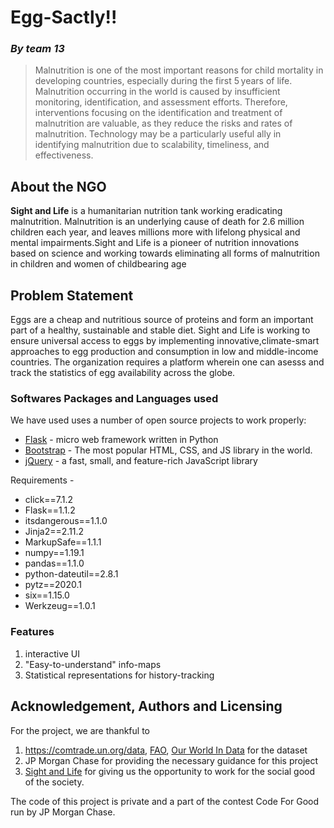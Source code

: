 # **Egg-Sactly!!**
### *By team 13*
> Malnutrition is one of the most important reasons for child mortality in developing countries, especially during the first 5 years of life. Malnutrition occurring in the world is caused by insufficient monitoring, identification, and assessment efforts. Therefore, interventions focusing on the identification and treatment of malnutrition are valuable, as they reduce the risks and rates of malnutrition. Technology may be a particularly useful ally in identifying malnutrition due to scalability, timeliness, and effectiveness. 

## About the NGO
**Sight and Life** is a humanitarian nutrition tank working eradicating malnutrition. Malnutrition is an underlying cause of death for 2.6 million children each year, and leaves millions more with lifelong physical and mental impairments.Sight and Life is a pioneer of nutrition innovations based on science and working towards eliminating all forms of malnutrition in children and women of childbearing age

## Problem Statement
Eggs are a cheap and nutritious source of proteins and form an important part of a healthy, sustainable and stable diet. Sight and Life is working to ensure universal access to eggs by implementing innovative,climate-smart approaches to egg production and consumption in low and middle-income countries. The organization requires a platform wherein one can asesss and track the statistics of egg availability across the globe.



### Softwares Packages and Languages used

We have used  uses a number of open source projects to work properly:

* [Flask](https://flask.palletsprojects.com/) - micro web framework written in Python
* [Bootstrap](https://getbootstrap.com/) - The most popular HTML, CSS, and JS library in the world.
* [jQuery](https://jquery.com/) - a fast, small, and feature-rich JavaScript library

Requirements - 
* click==7.1.2
* Flask==1.1.2
* itsdangerous==1.1.0
* Jinja2==2.11.2
* MarkupSafe==1.1.1
* numpy==1.19.1
* pandas==1.1.0
* python-dateutil==2.8.1
* pytz==2020.1
* six==1.15.0
* Werkzeug==1.0.1


### Features

1. interactive UI
2. "Easy-to-understand" info-maps
3. Statistical representations for history-tracking


## Acknowledgement, Authors and Licensing
For the project, we are thankful to

1.  https://comtrade.un.org/data, [FAO](http://www.fao.org/home/en/), [Our World In Data](http://www.fao.org/home/en/) for the dataset
2.  JP Morgan Chase for providing the necessary guidance for this project
3.  [Sight and Life](https://sightandlife.org/) for giving us the opportunity to work for the social good of the society.

The code of this project is private and a part of the contest Code For Good run by JP Morgan Chase.
